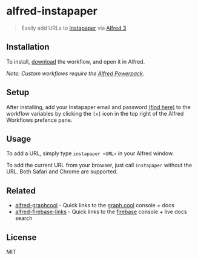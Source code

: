 # alfred-instapaper
> Easily add URLs to [Instapaper](https://www.instapaper.com/) via [Alfred 3](https://www.alfredapp.com)

## Installation
To install, [download]('URL') the workflow, and open it in Alfred.

*Note: Custom workflows require the [Alfred Powerpack](https://www.alfredapp.com/powerpack/).*

## Setup
After installing, add your Instapaper email and password [(find here)](https://www.instapaper.com/user) to the workflow variables by clicking the `[x]` icon in the top right of the Alfred Workflows prefence pane.

## Usage
To add a URL, simply type `instapaper <URL>` in your Alfred window.

To add the current URL from your browser, just call `instapaper` without the URL. Both Safari and Chrome are supported.

## Related
-  [alfred-graphcool](https://github.com/derBingle/alfred-graphcool) - Quick links to the [graph.cool](https://www.graph.cool) console + docs
-  [alfred-firebase-links](https://github.com/derBingle/alfred-firebase-links) - Quick links to the [firebase](https://firebase.google.com) console + live docs search

## License
MIT 
